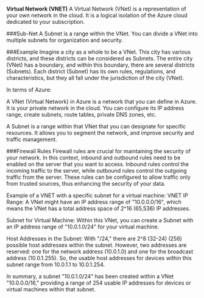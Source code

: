 **Virtual Network (VNET)**
A Virtual Network (VNet) is a representation of your own network in the cloud. It is a logical isolation of the Azure cloud dedicated to your subscription.

###Sub-Net
A Subnet is a range within the VNet. You can divide a VNet into multiple subnets for organization and security.

###Example
Imagine a city as a whole to be a VNet. This city has various districts, and these districts can be considered as Subnets. The entire city (VNet) has a boundary, and within this boundary, there are several districts (Subnets). Each district (Subnet) has its own rules, regulations, and characteristics, but they all fall under the jurisdiction of the city (VNet).

In terms of Azure:

A VNet (Virtual Network) in Azure is a network that you can define in Azure. It is your private network in the cloud. You can configure its IP address range, create subnets, route tables, private DNS zones, etc.

A Subnet is a range within that VNet that you can designate for specific resources. It allows you to segment the network, and improve security and traffic management.

###Firewall Rules
Firewall rules are crucial for maintaining the security of your network. In this context, inbound and outbound rules need to be enabled on the server that you want to access. Inbound rules control the incoming traffic to the server, while outbound rules control the outgoing traffic from the server. These rules can be configured to allow traffic only from trusted sources, thus enhancing the security of your data.

Example of a VNET with a specific subnet for a virtual machine:
VNET IP Range: A VNet might have an IP address range of "10.0.0.0/16", which means the VNet has a total address space of 2^16 (65,536) IP addresses.

Subnet for Virtual Machine: Within this VNet, you can create a Subnet with an IP address range of "10.0.1.0/24" for your virtual machine.

Host Addresses in the Subnet: With "/24," there are 2^8 (32-24) (256) possible host addresses within the subnet. However, two addresses are reserved: one for the network address (10.0.1.0) and one for the broadcast address (10.0.1.255). So, the usable host addresses for devices within this subnet range from 10.0.1.1 to 10.0.1.254.

In summary, a subnet "10.0.1.0/24" has been created within a VNet "10.0.0.0/16," providing a range of 254 usable IP addresses for devices or virtual machines within that subnet.
